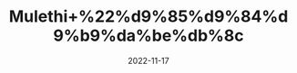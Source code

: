 ---
title: 'Mulethi+%22%d9%85%d9%84%d9%b9%da%be%db%8c'
date: '2022-11-17' 
metatag: '' 
inventory: '0' 
draft: false 
# meta description 
shortDescripton: '+Licorice+Root+%22+Mulethi+herb+can+treat+asthma%2c+cough%2c+cold%2c+sore+throat+and+other+respiratory+ailments.+Mulethi+has+antioxidant+properties'
description: 'Herbs+%d8%ac%da%91%db%8c+%d8%a8%d9%88%d9%b9%db%8c'
longdescription: ''
tags: ''
brand: ''
subCategory: ''
sellCount: '0'
featured: True
# product Price
price: '30.0'
# Product Short Description
shortDescription: '+Licorice+Root+%22+Mulethi+herb+can+treat+asthma%2c+cough%2c+cold%2c+sore+throat+and+other+respiratory+ailments.+Mulethi+has+antioxidant+properties'
productID: 'E38AF891-1129-ED11-9968-005056B3A416'
type: 'products'
category: 'Herbs+%d8%ac%da%91%db%8c+%d8%a8%d9%88%d9%b9%db%8c' 
thumnailproduct: 'https://eraconnect.blob.core.windows.net/product-images/aminsaddiquidawakhana/E38AF891-1129-ED11-9968-005056B3A416.webp' 
images:
  - image: 'https://eraconnect.blob.core.windows.net/product-images/aminsaddiquidawakhana/E38AF891-1129-ED11-9968-005056B3A416.webp'  
Variants:
---